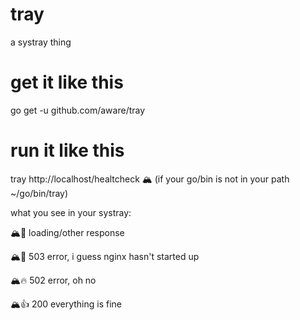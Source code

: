 # tray
a systray thing

# get it like this

go get -u github.com/aware/tray

# run it like this
tray http://localhost/healtcheck 🏔️
(if your go/bin is not in your path ~/go/bin/tray)

what you see in your systray:

🏔️🤔 loading/other response

🏔️🚂 503 error, i guess nginx hasn't started up

🏔️🔥 502 error, oh no

🏔️👍 200 everything is fine
